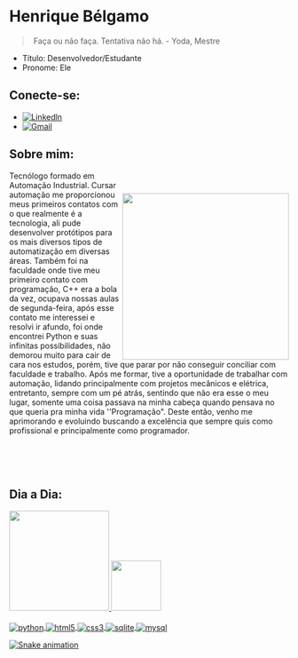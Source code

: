 # Henrique Bélgamo

> ​									Faça ou não faça. Tentativa não há. 																							- Yoda, Mestre



- Título: Desenvolvedor/Estudante
- Pronome: Ele

## Conecte-se:

- [![Linkedln](https://img.shields.io/badge/LinkedIn-0077B5?style=for-the-badge&logo=linkedin&logoColor=white)](https://www.linkedin.com/in/henrique-b%C3%A9lgamo-bb9b83171/)
- [![Gmail](https://img.shields.io/badge/Gmail-D14836?style=for-the-badge&logo=gmail&logoColor=white)](mailto:hb.belgamo@gmail.com)

## Sobre mim:
<img style="margin-top: 40px;" align="right" width="300px" src="https://media1.giphy.com/media/Eqz8ZFUScPHH2/giphy.gif?cid=ecf05e472qkevo13c9b1id1ggevn8p0yj07ap28skkmdoh8t&rid=giphy.gif&ct=gg"/>	

Tecnólogo formado em Automação Industrial. Cursar automação me proporcionou meus primeiros contatos com o que realmente é a tecnologia, ali pude desenvolver protótipos para os mais diversos tipos de automatização em diversas áreas. Também foi na faculdade onde tive meu primeiro contato com programação,  C++ era a bola da vez, ocupava nossas aulas de segunda-feira, após esse contato me interessei e resolvi ir afundo, foi onde encontrei Python e suas infinitas possibilidades, não demorou muito para cair de cara nos estudos, porém, tive que parar por não conseguir conciliar com faculdade e trabalho. Após me formar, tive a oportunidade de trabalhar com automação, lidando principalmente com projetos mecânicos e elétrica, entretanto, sempre com um pé atrás, sentindo que não era esse o meu lugar, somente uma coisa passava na minha cabeça quando pensava no que queria pra minha vida ''Programação". Deste então, venho me aprimorando e evoluindo buscando a excelência que sempre quis como profissional e principalmente como programador.

<br><br><br>
## Dia a Dia:
<div>
    <a href="https://github.com/Sigbel">
    <img height="180cm" src="https://github-readme-stats.vercel.app/api?username=sigbel&show_icons=true&theme=dracula"/>
    <img height="90cm" src="https://github-readme-stats.vercel.app/api/top-langs/?username=sigbel&layout=compact&langs_count=16&theme=dracula"/>
</div>
<div style="display: inline_block"><br/>
    <img align="center" alt="python" src="https://img.shields.io/badge/Python-3776AB?style=for-the-badge&logo=python&logoColor=white" />
    <img align="center" alt="html5" src="https://img.shields.io/badge/HTML5-E34F26?style=for-the-badge&logo=html5&logoColor=white" />
    <img align="center" alt="css3" src="https://img.shields.io/badge/CSS-239120?&style=for-the-badge&logo=css3&logoColor=white" />
    <img align="center" alt="sqlite" src="https://img.shields.io/badge/SQLite-07405E?style=for-the-badge&logo=sqlite&logoColor=white" />
    <img align="center" alt="mysql" src="https://img.shields.io/badge/MySQL-00000F?style=for-the-badge&logo=mysql&logoColor=white" />
</div>

![Snake animation](https://github.com/Sigbel/sigbel/blob/output/github-contribution-grid-snake.svg)

